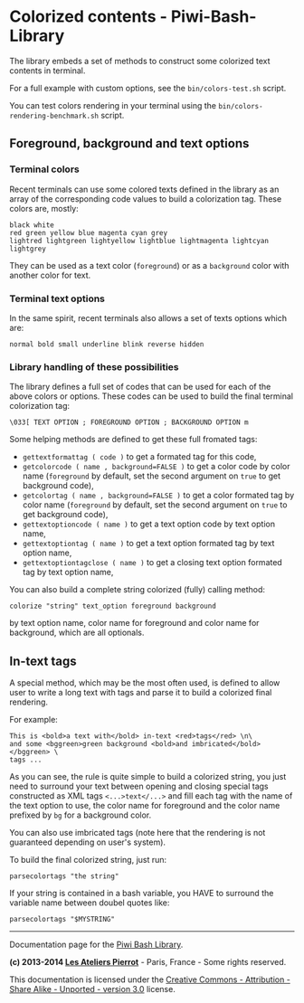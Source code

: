 Colorized contents - Piwi-Bash-Library
======================================

The library embeds a set of methods to construct some colorized text contents in terminal.

For a full example with custom options, see the `bin/colors-test.sh` script.

You can test colors rendering in your terminal using the `bin/colors-rendering-benchmark.sh` script.


## Foreground, background and text options

### Terminal colors

Recent terminals can use some colored texts defined in the library as an array of the corresponding
code values to build a colorization tag. These colors are, mostly:

    black white
    red green yellow blue magenta cyan grey
    lightred lightgreen lightyellow lightblue lightmagenta lightcyan lightgrey

They can be used as a text color (`foreground`) or as a `background` color with another color
for text.

### Terminal text options

In the same spirit, recent terminals also allows a set of texts options which are:

    normal bold small underline blink reverse hidden

### Library handling of these possibilities

The library defines a full set of codes that can be used for each of the above colors or
options. These codes can be used to build the final terminal colorization tag:

    \033[ TEXT OPTION ; FOREGROUND OPTION ; BACKGROUND OPTION m

Some helping methods are defined to get these full fromated tags:

-    `gettextformattag ( code )` to get a formated tag for this code,
-    `getcolorcode ( name , background=FALSE )` to get a color code by color name (`foreground`
     by default, set the second argument on `true` to get background code),
-    `getcolortag ( name , background=FALSE )` to get a color formated tag by color name (`foreground`
     by default, set the second argument on `true` to get background code),
-    `gettextoptioncode ( name )` to get a text option code by text option name,
-    `gettextoptiontag ( name )` to get a text option formated tag by text option name,
-    `gettextoptiontagclose ( name )` to get a closing text option formated tag by text option name,

You can also build a complete string colorized (fully) calling method:

    colorize "string" text_option foreground background

by text option name, color name for foreground and color name for background, which are all
optionals.


## In-text tags

A special method, which may be the most often used, is defined to allow user to write a long
text with tags and parse it to build a colorized final rendering.

For example:

    This is <bold>a text with</bold> in-text <red>tags</red> \n\
    and some <bggreen>green background <bold>and imbricated</bold></bggreen> \
    tags ...

As you can see, the rule is quite simple to build a colorized string, you just need to surround
your text between opening and closing special tags constructed as XML tags `<...>text</...>`
and fill each tag with the name of the text option to use, the color name for foreground and
the color name prefixed by `bg` for a background color.

You can also use imbricated tags (note here that the rendering is not guaranteed depending
on user's system).

To build the final colorized string, just run:

    parsecolortags "the string"

If your string is contained in a bash variable, you HAVE to surround the variable name between
doubel quotes like:

    parsecolortags "$MYSTRING"


--------------

Documentation page for the [Piwi Bash Library](http://github.com/atelierspierrot/piwi-bash-library).

**(c) 2013-2014 [Les Ateliers Pierrot](http://www.ateliers-pierrot.fr/)** - Paris, France - Some rights reserved.

This documentation is licensed under the [Creative Commons - Attribution - Share Alike - Unported - version 3.0](http://creativecommons.org/licenses/by-sa/3.0/) license.
